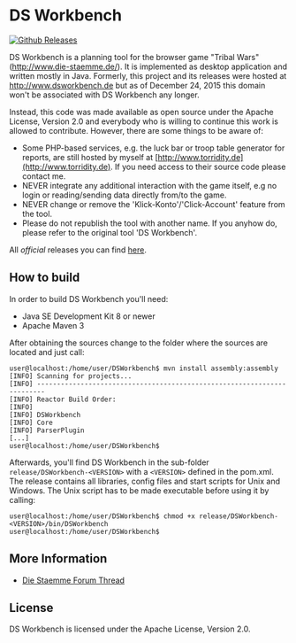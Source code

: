 # DS Workbench

[![Github Releases](https://img.shields.io/github/downloads/atom/atom/latest/total.svg)]()

DS Workbench is a planning tool for the browser game "Tribal Wars" (http://www.die-staemme.de/).
It is implemented as desktop application and written mostly in Java. Formerly, this project and
its releases were hosted at http://www.dsworkbench.de but as of December 24, 2015 this domain
won't be associated with DS Workbench any longer.

Instead, this code was made available as open source under the Apache License, Version 2.0 and
everybody who is willing to continue this work is allowed to contribute. However, there are some
things to be aware of:

* Some PHP-based services, e.g. the luck bar or troop table generator for reports, are still hosted
by myself at [http://www.torridity.de](http://www.torridity.de). If you need access to their source
code please contact me.
* NEVER integrate any additional interaction with the game itself, e.g no login or reading/sending
data directly from/to the game.
* NEVER change or remove the 'Klick-Konto'/'Click-Account' feature from the tool.
* Please do not republish the tool with another name. If you anyhow do, please refer to the original
tool 'DS Workbench'.

All *official* releases you can find [here](https://github.com/Torridity/dsworkbench/releases).

## How to build

In order to build DS Workbench you'll need:

* Java SE Development Kit 8 or newer
* Apache Maven 3

After obtaining the sources change to the folder where the sources are located and just call:

```
user@localhost:/home/user/DSWorkbench$ mvn install assembly:assembly
[INFO] Scanning for projects...
[INFO] ------------------------------------------------------------------------
[INFO] Reactor Build Order:
[INFO]
[INFO] DSWorkbench
[INFO] Core
[INFO] ParserPlugin
[...]
user@localhost:/home/user/DSWorkbench$
```

Afterwards, you'll find DS Workbench in the sub-folder `release/DSWorkbench-<VERSION>` with a
`<VERSION>` defined in the pom.xml. The release contains all libraries, config files and start
scripts for Unix and Windows. The Unix script has to be made executable before using it by calling:

```
user@localhost:/home/user/DSWorkbench$ chmod +x release/DSWorkbench-<VERSION>/bin/DSWorkbench
user@localhost:/home/user/DSWorkbench$
```

## More Information

* [Die Staemme Forum Thread](https://forum.die-staemme.de/showthread.php?80831-DS-Workbench)

## License

DS Workbench is licensed under the Apache License, Version 2.0.
